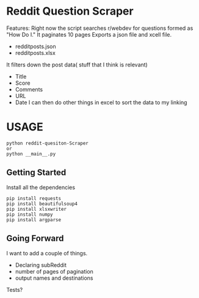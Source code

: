 # Reddit Question Scraper
Features:
Right now the script searches r/webdev for questions formed as "How Do I."
It paginates 10 pages
Exports a json file and xcell file.
- redditposts.json
- redditposts.xlsx

It filters down the post data( stuff that I think is relevant)
- Title
- Score
- Comments
- URL
- Date
I can then do other things in excel to sort the data to my linking

# USAGE
```
python reddit-quesiton-Scraper
or
python __main__.py
```

## Getting Started
Install all the dependencies
```
pip install requests
pip install beautifulsoup4
pip install xlsxwriter
pip install numpy
pip install argparse
```

## Going Forward
I want to add a couple of things.
- Declaring subReddit
- number of pages of pagination
- output names and destinations

Tests?
